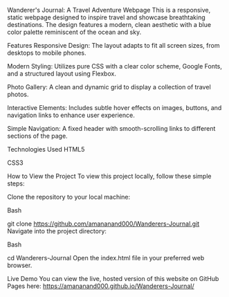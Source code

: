 Wanderer's Journal: A Travel Adventure Webpage
This is a responsive, static webpage designed to inspire travel and showcase breathtaking destinations. The design features a modern, clean aesthetic with a blue color palette reminiscent of the ocean and sky.

Features
Responsive Design: The layout adapts to fit all screen sizes, from desktops to mobile phones.

Modern Styling: Utilizes pure CSS with a clear color scheme, Google Fonts, and a structured layout using Flexbox.

Photo Gallery: A clean and dynamic grid to display a collection of travel photos.

Interactive Elements: Includes subtle hover effects on images, buttons, and navigation links to enhance user experience.

Simple Navigation: A fixed header with smooth-scrolling links to different sections of the page.

Technologies Used
HTML5

CSS3

How to View the Project
To view this project locally, follow these simple steps:

Clone the repository to your local machine:

Bash

git clone https://github.com/amananand000/Wanderers-Journal.git
Navigate into the project directory:

Bash

cd Wanderers-Journal
Open the index.html file in your preferred web browser.

Live Demo
You can view the live, hosted version of this website on GitHub Pages here:
https://amananand000.github.io/Wanderers-Journal/
